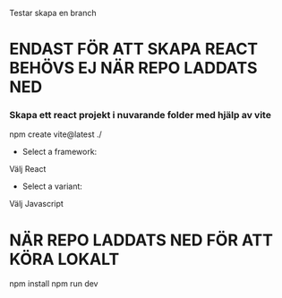 
Testar skapa en branch

# ENDAST FÖR ATT SKAPA REACT BEHÖVS EJ NÄR REPO LADDATS NED

### Skapa ett react projekt i nuvarande folder med hjälp av vite

npm create vite@latest ./

* Select a framework:

Välj React

* Select a variant:

Välj Javascript


# NÄR REPO LADDATS NED FÖR ATT KÖRA LOKALT

npm install
npm run dev


